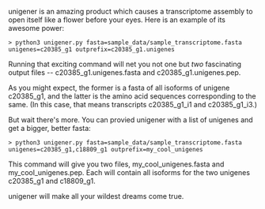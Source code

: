 unigener is an amazing product which causes a transcriptome assembly to open itself like a flower before your eyes. Here is an example of its awesome power:

    > python3 unigener.py fasta=sample_data/sample_transcriptome.fasta unigenes=c20385_g1 outprefix=c20385_g1.unigenes

Running that exciting command will net you not one but *two* fascinating output files -- c20385_g1.unigenes.fasta and c20385_g1.unigenes.pep.

As you might expect, the former is a fasta of all isoforms of unigene c20385_g1, and the latter is the amino acid sequences corresponding to the same. (In this case, that means transcripts c20385_g1_i1 and c20385_g1_i3.)

But wait there's more. You can provied unigener with a list of unigenes and get a bigger, better fasta:

    > python3 unigener.py fasta=sample_data/sample_transcriptome.fasta unigenes=c20385_g1,c18809_g1 outprefix=my_cool_unigenes

This command will give you two files, my_cool_unigenes.fasta and my_cool_unigenes.pep. Each will contain all isoforms for the two unigenes c20385_g1 and c18809_g1.

unigener will make all your wildest dreams come true.
